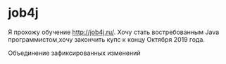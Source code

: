 # job4j
Я прохожу обучение  http://job4j.ru/.
Хочу стать востребованным Java программистом,хочу закончить купс к концу Октября 2019 года.

Объединение зафиксированных изменений